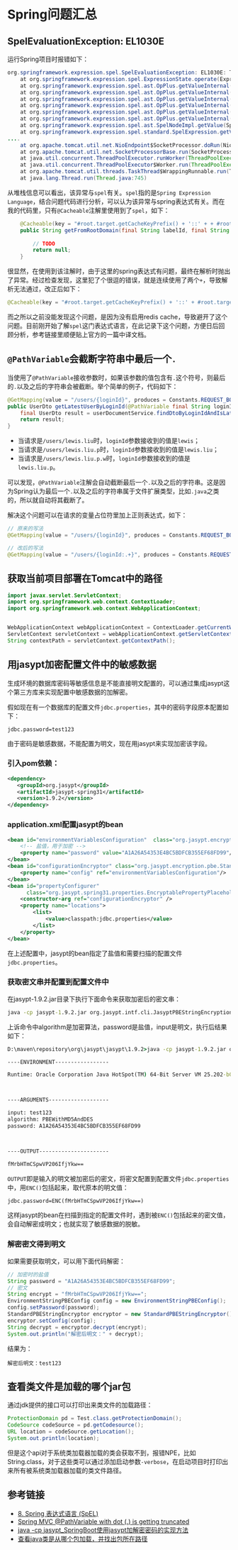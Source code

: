 # Spring问题汇总

## SpelEvaluationException: EL1030E

运行Spring项目时报错如下：

```java
org.springframework.expression.spel.SpelEvaluationException: EL1030E: The operator 'ADD' is not supported between objects of type 'java.lang.String' and 'null'
	at org.springframework.expression.spel.ExpressionState.operate(ExpressionState.java:240)
	at org.springframework.expression.spel.ast.OpPlus.getValueInternal(OpPlus.java:80)
	at org.springframework.expression.spel.ast.OpPlus.getValueInternal(OpPlus.java:85)
	at org.springframework.expression.spel.ast.OpPlus.getValueInternal(OpPlus.java:83)
	at org.springframework.expression.spel.ast.OpPlus.getValueInternal(OpPlus.java:83)
	at org.springframework.expression.spel.ast.OpPlus.getValueInternal(OpPlus.java:83)
	at org.springframework.expression.spel.ast.OpPlus.getValueInternal(OpPlus.java:83)
	at org.springframework.expression.spel.ast.SpelNodeImpl.getValue(SpelNodeImpl.java:109)
	at org.springframework.expression.spel.standard.SpelExpression.getValue
....
	at org.apache.tomcat.util.net.NioEndpoint$SocketProcessor.doRun(NioEndpoint.java:1415)
	at org.apache.tomcat.util.net.SocketProcessorBase.run(SocketProcessorBase.java:49)
	at java.util.concurrent.ThreadPoolExecutor.runWorker(ThreadPoolExecutor.java:1142)
	at java.util.concurrent.ThreadPoolExecutor$Worker.run(ThreadPoolExecutor.java:617)
	at org.apache.tomcat.util.threads.TaskThread$WrappingRunnable.run(TaskThread.java:61)
	at java.lang.Thread.run(Thread.java:745)
```

<!--more-->
从堆栈信息可以看出，该异常与`spel`有关。`spel`指的是`Spring Expression Language`，结合问题代码进行分析，可以认为该异常与spring表达式有关。而在我的代码里，只有`@Cacheable`注解里使用到了`spel`，如下：

```java
    @Cacheable(key = "#root.target.getCacheKeyPrefix() + '::' + + #root.target.getRootDomain() + '-' + #root.target.getLocale() + '-' + #searchLabelKey")
    public String getFromRootDomain(final String labelId, final String locale, final String searchLabelKey) {
        
		// TODO
        return null;
    }
```

很显然，在使用到该注解时，由于这里的spring表达式有问题，最终在解析时抛出了异常。经过检查发现，这里犯了个很逗的错误，就是连续使用了两个`+`，导致解析无法通过，改正后如下：

```java
@Cacheable(key = "#root.target.getCacheKeyPrefix() + '::' + #root.target.getRootDomain() + '-' + #root.target.getLocale() + '-' + #searchLabelKey")
```

而之所以之前没能发现这个问题，是因为没有启用redis cache，导致避开了这个问题。目前刚开始了解`spel`这门表达式语言，在此记录下这个问题，方便日后回顾分析，参考链接里顺便贴上官方的一篇中译文档。

## `@PathVariable`会截断字符串中最后一个`.`

当使用了`@PathVariable`接收参数时，如果该参数的值包含有`.`这个符号，则最后的`.`以及之后的字符串会被截断。举个简单的例子，代码如下：

```java
@GetMapping(value = "/users/{loginId}", produces = Constants.REQUEST_BODY_TYPE_APP_JSON)
public UserDto getLatestUserByLoginId(@PathVariable final String loginId) throws DocumentNotFoundException {
    final UserDto result = userDocumentService.findDtoByLoginIdAndIsLatest(loginId);
    return result;
}
```

* 当请求是`/users/lewis.liu`时，`loginId`参数接收到的值是`lewis`；
* 当请求是`/users/lewis.liu.p`时，`loginId`参数接收到的值是`lewis.liu`；
* 当请求是`/users/lewis.liu.p.w`时，`loginId`参数接收到的值是`lewis.liu.p`。

可以发现，`@PathVariable`注解会自动截断最后一个`.`以及之后的字符串。这是因为Spring认为最后一个`.`以及之后的字符串属于文件扩展类型，比如`.java`之类的，所以就自动将其截断了。

解决这个问题可以在请求的变量占位符里加上正则表达式，如下：

```java
// 原来的写法
@GetMapping(value = "/users/{loginId}", produces = Constants.REQUEST_BODY_TYPE_APP_JSON)

// 改后的写法
@GetMapping(value = "/users/{loginId:.+}", produces = Constants.REQUEST_BODY_TYPE_APP_JSON)
```

## 获取当前项目部署在Tomcat中的路径

```java
import javax.servlet.ServletContext;
import org.springframework.web.context.ContextLoader;
import org.springframework.web.context.WebApplicationContext;


WebApplicationContext webApplicationContext = ContextLoader.getCurrentWebApplicationContext();
ServletContext servletContext = webApplicationContext.getServletContext();
String contextPath = servletContext.getContextPath();
```

## 用jasypt加密配置文件中的敏感数据

生成环境的数据库密码等敏感信息是不能直接明文配置的，可以通过集成jasypt这个第三方库来实现配置中敏感数据的加解密。

假如现在有一个数据库的配置文件`jdbc.properties`，其中的密码字段原本配置如下：

```
jdbc.password=test123
```

由于密码是敏感数据，不能配置为明文，现在用jasypt来实现加密该字段。

### 引入pom依赖：

```xml
<dependency>
   <groupId>org.jasypt</groupId>
   <artifactId>jasypt-spring31</artifactId>
   <version>1.9.2</version>
</dependency>
```

### application.xml配置jasypt的bean

```xml
<bean id="environmentVariablesConfiguration"  class="org.jasypt.encryption.pbe.config.EnvironmentStringPBEConfig">
	<!-- 盐值，用于加密 -->
	<property name="password" value="A1A26A54353E4BC5BDFCB355EF68FD99"/>
</bean>
<bean id="configurationEncryptor" class="org.jasypt.encryption.pbe.StandardPBEStringEncryptor">
	<property name="config" ref="environmentVariablesConfiguration"/>
</bean>
<bean id="propertyConfigurer"
	  class="org.jasypt.spring31.properties.EncryptablePropertyPlaceholderConfigurer">
	<constructor-arg ref="configurationEncryptor" />
	<property name="locations">
		<list>
			<value>classpath:jdbc.properties</value>
		</list>
	</property>
</bean>
```

在上述配置中，jasypt的bean指定了盐值和需要扫描的配置文件`jdbc.properties`。

### 获取密文串并配置到配置文件中

在jasypt-1.9.2.jar目录下执行下面命令来获取加密后的密文串：

```cmd
java -cp jasypt-1.9.2.jar org.jasypt.intf.cli.JasyptPBEStringEncryptionCLI algorithm=PBEWithMD5AndDES password=A1A26A54353E4BC5BDFCB355EF68FD99 input=密码明文
```

上诉命令中algorithm是加密算法，password是盐值，input是明文，执行后结果如下：

```cmd
D:\maven\repository\org\jasypt\jasypt\1.9.2>java -cp jasypt-1.9.2.jar org.jasypt.intf.cli.JasyptPBEStringEncryptionCLI algorithm=PBEWithMD5AndDES password=A1A26A54353E4BC5BDFCB355EF68FD99 input=test123

----ENVIRONMENT-----------------

Runtime: Oracle Corporation Java HotSpot(TM) 64-Bit Server VM 25.202-b08



----ARGUMENTS-------------------

input: test123
algorithm: PBEWithMD5AndDES
password: A1A26A54353E4BC5BDFCB355EF68FD99



----OUTPUT----------------------

fMrbHTmCSpwVP206IfjYkw==
```

`OUTPUT`即是输入的明文被加密后的密文，将密文配置到配置文件`jdbc.properties`中，用`ENC()`包括起来，取代原本的明文值：

```xml
jdbc.password=ENC(fMrbHTmCSpwVP206IfjYkw==)
```

这样jasypt的bean在扫描到指定的配置文件时，遇到被`ENC()`包括起来的密文值，会自动解密成明文；也就实现了敏感数据的脱敏。

### 解密密文得到明文

如果需要获取明文，可以用下面代码解密：

```java
// 加密时的盐值
String password = "A1A26A54353E4BC5BDFCB355EF68FD99";
// 密文
String encrypt = "fMrbHTmCSpwVP206IfjYkw==";
EnvironmentStringPBEConfig config = new EnvironmentStringPBEConfig();
config.setPassword(password);
StandardPBEStringEncryptor encryptor = new StandardPBEStringEncryptor();
encryptor.setConfig(config);
String decrypt = encryptor.decrypt(encrypt);
System.out.println("解密后明文：" + decrypt);
```

结果为：

```
解密后明文：test123
```

## 查看类文件是加载的哪个jar包

通过jdk提供的接口可以打印出来类文件的加载路径：

```java
ProtectionDomain pd = Test.class.getProtectionDomain();
CodeSource codeSource = pd.getCodesource();
URL location = codeSource.getLocation();
System.out.println(location);
```

但是这个api对于系统类加载器加载的类会获取不到，报错NPE，比如String.class，对于这些类可以通过添加启动参数`-verbose`，在启动项目时打印出来所有被系统类加载器加载的类文件路径。

## 参考链接

* [8. Spring 表达式语言 (SpEL)](http://itmyhome.com/spring/expressions.html#expressions-operator-safe-navigation)
* [Spring MVC @PathVariable with dot (.) is getting truncated](https://stackoverflow.com/questions/16332092/spring-mvc-pathvariable-with-dot-is-getting-truncated)
* [java -cp jasypt_SpringBoot使用jasypt加解密密码的实现方法](https://blog.csdn.net/weixin_42364640/article/details/114707534)
* [查看java类是从哪个包加载，并找出包所在路径](https://blog.csdn.net/u013818525/article/details/78890258)